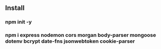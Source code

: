 ## Install

### npm init -y

### npm i express nodemon cors morgan body-parser mongoose dotenv bcrypt date-fns jsonwebtoken cookie-parser

